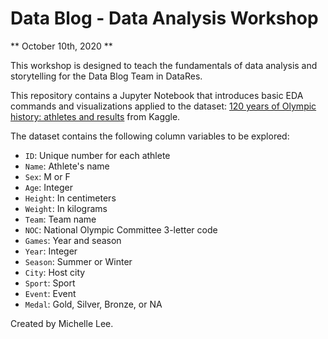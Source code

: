 # Data Blog - Data Analysis Workshop
** October 10th, 2020 **

This workshop is designed to teach the fundamentals of data analysis and storytelling for the Data Blog Team in DataRes.

This repository contains a Jupyter Notebook that introduces basic EDA commands and visualizations applied to the dataset: [120 years of Olympic history: athletes and results](https://www.kaggle.com/heesoo37/120-years-of-olympic-history-athletes-and-results/home) from Kaggle.

The dataset contains the following column variables to be explored:
- `ID`: Unique number for each athlete
- `Name`: Athlete's name
- `Sex`: M or F
- `Age`: Integer
- `Height`: In centimeters
- `Weight`: In kilograms
- `Team`: Team name
- `NOC`: National Olympic Committee 3-letter code
- `Games`: Year and season
- `Year`: Integer
- `Season`: Summer or Winter
- `City`: Host city
- `Sport`: Sport
- `Event`: Event
- `Medal`: Gold, Silver, Bronze, or NA



Created by Michelle Lee.

